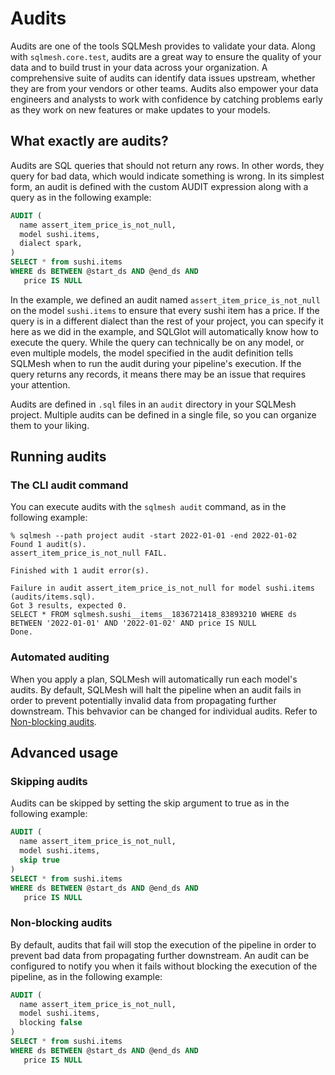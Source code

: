 # Audits
Audits are one of the tools SQLMesh provides to validate your data. Along with `sqlmesh.core.test`,
audits are a great way to ensure the quality of your data and to build trust in your data across your organization.
A comprehensive suite of audits can identify data issues upstream, whether they are from your vendors or other teams.
Audits also empower your data engineers and analysts to work with confidence by catching problems early as they work on new features or make updates to your models.

## What exactly are audits?
Audits are SQL queries that should not return any rows. In other words, they query for bad data, which would indicate something is wrong. In its simplest form, an audit is defined with the custom AUDIT expression along with a query as in the following example:

```sql
AUDIT (
  name assert_item_price_is_not_null,
  model sushi.items,
  dialect spark,
)
SELECT * from sushi.items
WHERE ds BETWEEN @start_ds AND @end_ds AND
   price IS NULL
```

In the  example, we defined an audit named `assert_item_price_is_not_null` on the model `sushi.items` to ensure that every sushi item has a price. If the query is in a different dialect than the rest of your project, you can specify it here as we did in the example, and SQLGlot will automatically know how to execute the query. While the query can technically be on any model, or even multiple models, the model specified in the audit definition tells SQLMesh when to run the audit during your pipeline's execution. If the query returns any records, it means there may be an issue that requires your attention.

Audits are defined in `.sql` files in an `audit` directory in your SQLMesh project. Multiple audits can be defined in a single file, so you can organize them to your liking.

## Running audits

### The CLI audit command

You can execute audits with the `sqlmesh audit` command, as in the following example:
```
% sqlmesh --path project audit -start 2022-01-01 -end 2022-01-02
Found 1 audit(s).
assert_item_price_is_not_null FAIL.

Finished with 1 audit error(s).

Failure in audit assert_item_price_is_not_null for model sushi.items (audits/items.sql).
Got 3 results, expected 0.
SELECT * FROM sqlmesh.sushi__items__1836721418_83893210 WHERE ds BETWEEN '2022-01-01' AND '2022-01-02' AND price IS NULL
Done.
```

### Automated auditing
When you apply a plan, SQLMesh will automatically run each model's audits. By default, SQLMesh will halt the pipeline when an audit fails in order to prevent potentially invalid data from propagating further downstream. This behvavior can be changed for individual audits. Refer to [Non-blocking audits](#non-blocking-audits).

## Advanced usage

### Skipping audits

Audits can be skipped by setting the skip argument to true as in the following example:

```sql
AUDIT (
  name assert_item_price_is_not_null,
  model sushi.items,
  skip true
)
SELECT * from sushi.items
WHERE ds BETWEEN @start_ds AND @end_ds AND
   price IS NULL
```

### Non-blocking audits

By default, audits that fail will stop the execution of the pipeline in order to prevent bad data from propagating further downstream. An audit can be configured to notify you when it fails without blocking the execution of the pipeline, as in the following example:

```sql
AUDIT (
  name assert_item_price_is_not_null,
  model sushi.items,
  blocking false
)
SELECT * from sushi.items
WHERE ds BETWEEN @start_ds AND @end_ds AND
   price IS NULL
```
